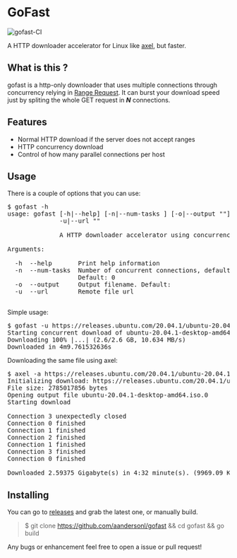 # GoFast
![gofast-CI](https://github.com/AandersonL/gofast/workflows/gofast-CI/badge.svg)

A HTTP downloader accelerator for Linux like [axel](https://github.com/axel-download-accelerator/axel), but faster.

## What is this ?

gofast is a http-only downloader that uses multiple connections through concurrency relying in [Range Request](https://tools.ietf.org/rfc/rfc7233.txt). It can burst your download speed just by spliting the whole GET request in ***N*** connections.

## Features

* Normal HTTP download if the server does not accept ranges
* HTTP concurrency download
* Control of how many parallel connections per host

## Usage
There is a couple of options that you can use:

<pre>
$ gofast -h                     
usage: gofast [-h|--help] [-n|--num-tasks <integer>] [-o|--output "<value>"]
              -u|--url "<value>"

              A HTTP downloader accelerator using concurrency

Arguments:

  -h  --help       Print help information
  -n  --num-tasks  Number of concurrent connections, default: Num cores * 2.
                   Default: 0
  -o  --output     Output filename. Default: 
  -u  --url        Remote file url

</pre>

Simple usage:

<pre>
$ gofast -u https://releases.ubuntu.com/20.04.1/ubuntu-20.04.1-desktop-amd64.iso                                                         
Starting concurrent download of ubuntu-20.04.1-desktop-amd64.iso
Downloading 100% |...| (2.6/2.6 GB, 10.634 MB/s)          
Downloaded in 4m9.761532636s
</pre>

Downloading the same file using axel:

<pre>
$ axel -a https://releases.ubuntu.com/20.04.1/ubuntu-20.04.1-desktop-amd64.iso
Initializing download: https://releases.ubuntu.com/20.04.1/ubuntu-20.04.1-desktop-amd64.iso
File size: 2785017856 bytes
Opening output file ubuntu-20.04.1-desktop-amd64.iso.0
Starting download

Connection 3 unexpectedly closed
Connection 0 finished
Connection 1 finished
Connection 2 finished
Connection 1 finished
Connection 3 finished
Connection 0 finished

Downloaded 2.59375 Gigabyte(s) in 4:32 minute(s). (9969.09 KB/s)
</pre>




## Installing

You can go to [releases](https://github.com/AandersonL/gofast/releases) and grab the latest one, or manually build.

> $ git clone https://github.com/aandersonl/gofast && cd gofast && go build


Any bugs or enhancement feel free to open a issue or pull request!
